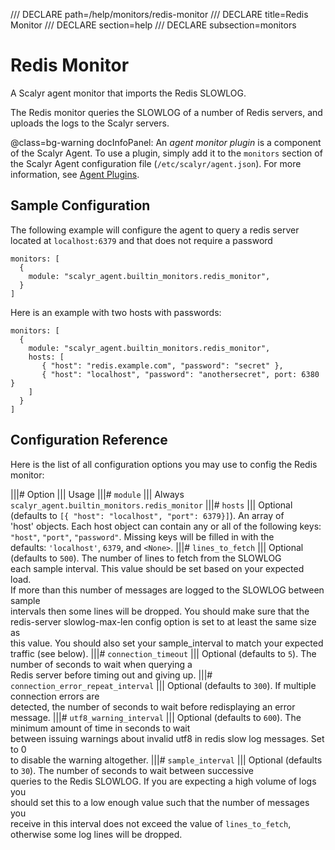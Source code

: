 /// DECLARE path=/help/monitors/redis-monitor
/// DECLARE title=Redis Monitor
/// DECLARE section=help
/// DECLARE subsection=monitors

# Redis Monitor

A Scalyr agent monitor that imports the Redis SLOWLOG.

The Redis monitor queries the SLOWLOG of a number of Redis servers, and uploads the logs to the Scalyr servers.

@class=bg-warning docInfoPanel: An *agent monitor plugin* is a component of the Scalyr Agent. To use a plugin,
simply add it to the ``monitors`` section of the Scalyr Agent configuration file (``/etc/scalyr/agent.json``).
For more information, see [Agent Plugins](/help/scalyr-agent#plugins).


## Sample Configuration

The following example will configure the agent to query a redis server located at ``localhost:6379`` and that does not require
a password

    monitors: [
      {
        module: "scalyr_agent.builtin_monitors.redis_monitor",
      }
    ]

Here is an example with two hosts with passwords:

    monitors: [
      {
        module: "scalyr_agent.builtin_monitors.redis_monitor",
        hosts: [
           { "host": "redis.example.com", "password": "secret" },
           { "host": "localhost", "password": "anothersecret", port: 6380 }
        ]
      }
    ]

## Configuration Reference

Here is the list of all configuration options you may use to config the Redis monitor:

|||# Option                        ||| Usage
|||# ``module``                    ||| Always ``scalyr_agent.builtin_monitors.redis_monitor``
|||# ``hosts``                     ||| Optional (defaults to ``[{ "host": "localhost", "port": 6379}]``). An array of \
                                      'host' objects. Each host object can contain any or all of the following keys: \
                                      ``"host"``, ``"port"``, ``"password"``. Missing keys will be filled in with the \
                                      defaults: ``'localhost'``, ``6379``, and ``<None>``.
|||# ``lines_to_fetch``            ||| Optional (defaults to ``500``). The number of lines to fetch from the SLOWLOG \
                                       each sample interval.  This value should be set based on your expected load.  \
                                       If more than this number of messages are logged to the SLOWLOG between sample \
                                       intervals then some lines will be dropped.  You should make sure that the \
                                       redis-server slowlog-max-len config option is set to at least the same size as \
                                       this value. You should also set your sample_interval to match your expected \
                                       traffic (see below).
|||# ``connection_timeout``        ||| Optional (defaults to ``5``). The number of seconds to wait when querying a \
                                       Redis server before timing out and giving up.
|||# ``connection_error_repeat_interval``  ||| Optional (defaults to ``300``).  If multiple connection errors are \
                                               detected, the number of seconds to wait before redisplaying an error message.
|||# ``utf8_warning_interval``     ||| Optional (defaults to ``600``). The minimum amount of time in seconds to wait \
                                       between issuing warnings about invalid utf8 in redis slow log messages.  Set to 0 \
                                       to disable the warning altogether.
|||# ``sample_interval``           ||| Optional (defaults to ``30``). The number of seconds to wait between successive \
                                       queries to the Redis SLOWLOG.  If you are expecting a high volume of logs you \
                                       should set this to a low enough value such that the number of messages you \
                                       receive in this interval does not exceed the value of `lines_to_fetch`, \
                                       otherwise some log lines will be dropped.
